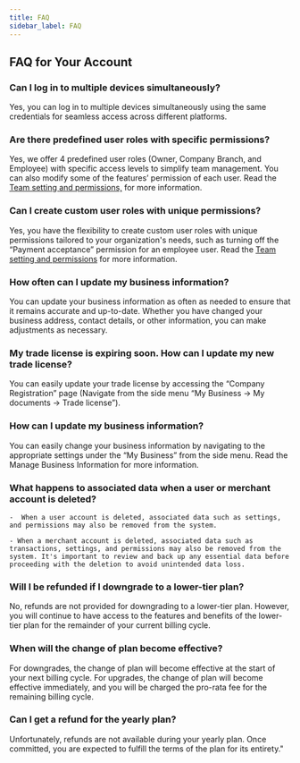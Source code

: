 ```yaml
---
title: FAQ
sidebar_label: FAQ
---
```


## FAQ for Your Account

### Can I log in to multiple devices simultaneously?

Yes, you can log in to multiple devices simultaneously using the same credentials for seamless access across different platforms.

### Are there predefined user roles with specific permissions?

Yes, we offer 4 predefined user roles (Owner, Company Branch, and Employee) with specific access levels to simplify team management. You can also modify some of the features’ permission of each user. Read the <ins>Team setting and permissions,</ins> for more information.

### Can I create custom user roles with unique permissions?

Yes, you have the flexibility to create custom user roles with unique permissions tailored to your organization's needs, such as turning off the “Payment acceptance” permission for an employee user. Read the <ins>Team setting and permissions</ins> for more information. 

### How often can I update my business information?

You can update your business information as often as needed to ensure that it remains accurate and up-to-date. Whether you have changed your business address, contact details, or other information, you can make adjustments as necessary.

### My trade license is expiring soon. How can I update my new trade license?

You can easily update your trade license by accessing the “Company Registration” page (Navigate from the side menu “My Business -> My documents -> Trade license”). 

### How can I update my business information?

You can easily change your business information by navigating to the appropriate settings under the “My Business” from the side menu. Read the Manage Business Information for more information.

### What happens to associated data when a user or merchant account is deleted?

    -  When a user account is deleted, associated data such as settings, and permissions may also be removed from the system.
    
    - When a merchant account is deleted, associated data such as transactions, settings, and permissions may also be removed from the system. It's important to review and back up any essential data before proceeding with the deletion to avoid unintended data loss.

### Will I be refunded if I downgrade to a lower-tier plan?

No, refunds are not provided for downgrading to a lower-tier plan. However, you will continue to have access to the features and benefits of the lower-tier plan for the remainder of your current billing cycle.

### When will the change of plan become effective?

For downgrades, the change of plan will become effective at the start of your next billing cycle.
For upgrades, the change of plan will become effective immediately, and you will be charged the pro-rata fee for the remaining billing cycle.

### Can I get a refund for the yearly plan?

Unfortunately, refunds are not available during your yearly plan. Once committed, you are expected to fulfill the terms of the plan for its entirety."

